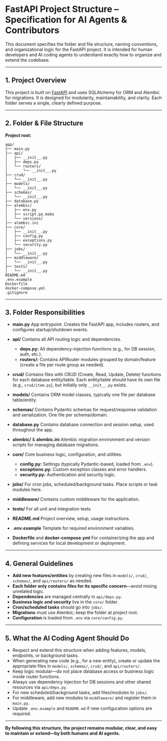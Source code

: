 # FastAPI Project Structure – Specification for AI Agents & Contributors

This document specifies the folder and file structure, naming conventions, and organizational logic for the FastAPI project. It is intended for human developers and AI coding agents to understand exactly how to organize and extend the codebase.

---

## 1. **Project Overview**

This project is built on [FastAPI](https://fastapi.tiangolo.com/) and uses SQLAlchemy for ORM and Alembic for migrations. It is designed for modularity, maintainability, and clarity. Each folder serves a single, clearly defined purpose.

---

## 2. **Folder & File Structure**

**Project root:**

```
app/
├── main.py
├── api/
│   ├── __init__.py
│   ├── deps.py
│   └── routers/
│       └── __init__.py
├── crud/
│   └── __init__.py
├── models/
│   └── __init__.py
├── schemas/
│   └── __init__.py
├── database.py
├── alembic/
│   ├── env.py
│   ├── script.py.mako
│   └── versions/
├── alembic.ini
├── core/
│   ├── __init__.py
│   ├── config.py
│   ├── exceptions.py
│   └── security.py
├── jobs/
│   └── __init__.py
├── middleware/
│   └── __init__.py
├── tests/
│   └── __init__.py
README.md
.env.example
Dockerfile
docker-compose.yml
.gitignore
```

---

## 3. **Folder Responsibilities**

* **main.py**
  App entrypoint. Creates the FastAPI app, includes routers, and configures startup/shutdown events.

* **api/**
  Contains all API routing logic and dependencies.

  * **deps.py:** All dependency-injection functions (e.g., for DB session, auth, etc.).
  * **routers/:** Contains APIRouter modules grouped by domain/feature (create a file per route group as needed).

* **crud/**
  Contains files with CRUD (Create, Read, Update, Delete) functions for each database entity/table.
  Each entity/table should have its own file (e.g., `crud/item.py`), but initially only `__init__.py` exists.

* **models/**
  Contains ORM model classes, typically one file per database table/entity.

* **schemas/**
  Contains Pydantic schemas for request/response validation and serialization. One file per schema/domain.

* **database.py**
  Contains database connection and session setup, used throughout the app.

* **alembic/** & **alembic.ini**
  Alembic migration environment and version scripts for managing database migrations.

* **core/**
  Core business logic, configuration, and utilities.

  * **config.py:** Settings (typically Pydantic-based, loaded from `.env`).
  * **exceptions.py:** Custom exception classes and error handlers.
  * **security.py:** Authentication and security logic.

* **jobs/**
  For cron jobs, scheduled/background tasks. Place scripts or task modules here.

* **middleware/**
  Contains custom middleware for the application.

* **tests/**
  For all unit and integration tests.

* **README.md**
  Project overview, setup, usage instructions.

* **.env.example**
  Template for required environment variables.

* **Dockerfile** and **docker-compose.yml**
  For containerizing the app and defining services for local development or deployment.

---

## 4. **General Guidelines**

* **Add new features/entities** by creating new files in `models/`, `crud/`, `schemas/`, and `api/routers/` as needed.
* **Each folder only contains files for its specific concern**—avoid mixing unrelated logic.
* **Dependencies** are managed centrally in `api/deps.py`.
* **Business logic and security** live in the `core/` folder.
* **Cron/scheduled tasks** should go into `jobs/`.
* **Migrations** must use Alembic; keep the folder at project root.
* **Configuration** is loaded from `.env` via `core/config.py`.

---

## 5. **What the AI Coding Agent Should Do**

* Respect and extend this structure when adding features, models, endpoints, or background tasks.
* When generating new code (e.g., for a new entity), create or update the appropriate files in `models/`, `schemas/`, `crud/`, and `api/routers/`.
* Keep logic modular—do not place database access or business logic inside router functions.
* Always use dependency injection for DB sessions and other shared resources via `api/deps.py`.
* For new scheduled/background tasks, add files/modules to `jobs/`.
* For middleware, add new modules to `middleware/` and register them in `main.py`.
* Update `.env.example` and `README.md` if new configuration options are required.

---

**By following this structure, the project remains modular, clear, and easy to maintain or extend—by both humans and AI agents.**
